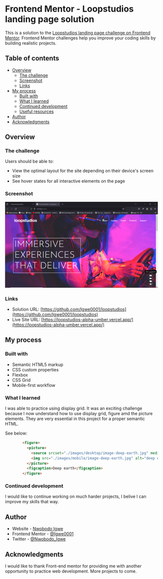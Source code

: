 # Frontend Mentor - Loopstudios landing page solution

This is a solution to the [Loopstudios landing page challenge on Frontend Mentor](https://www.frontendmentor.io/challenges/loopstudios-landing-page-N88J5Onjw). Frontend Mentor challenges help you improve your coding skills by building realistic projects. 

## Table of contents

- [Overview](#overview)
  - [The challenge](#the-challenge)
  - [Screenshot](#screenshot)
  - [Links](#links)
- [My process](#my-process)
  - [Built with](#built-with)
  - [What I learned](#what-i-learned)
  - [Continued development](#continued-development)
  - [Useful resources](#useful-resources)
- [Author](#author)
- [Acknowledgments](#acknowledgments)



## Overview

### The challenge

Users should be able to:

- View the optimal layout for the site depending on their device's screen size
- See hover states for all interactive elements on the page

### Screenshot

![](./images/12.05.2024_19.51.52_REC.png)



### Links

- Solution URL: [https://github.com/Igwe0001/loopstudios](https://github.com/Igwe0001/loopstudios)
- Live Site URL: [https://loopstudios-alpha-umber.vercel.app/](https://loopstudios-alpha-umber.vercel.app/)

## My process

### Built with

- Semantic HTML5 markup
- CSS custom properties
- Flexbox
- CSS Grid
- Mobile-first workflow


### What I learned

I was able to practice using display grid. It was an exciting challenge because I now understand how to use display grid, figure amd the picture elements. They are very essential in this project for a proper semantic HTML.

See below:

```html
        <figure>
          <picture>
            <source srcset="./images/desktop/image-deep-earth.jpg" media="(min-width: 768px)">
            <img src="./images/mobile/image-deep-earth.jpg" alt="deep earth">
          </picture>
          <figcaption>Deep earth</figcaption>
        </figure>
```


### Continued development

I would like to continue working on much harder projects, I belive I can improve my skills that way.





## Author

- Website - [Nwobodo Igwe](https://igwe.vercel.app)
- Frontend Mentor - [@Igwe0001](https://www.frontendmentor.io/profile/yourusername)
- Twitter - [@Nwobodo_Igwe](https://www.twitter.com/yourusername)



## Acknowledgments

I would like to thank Front-end mentor for providing me with another opportunity to practice web development. More projects to come.

